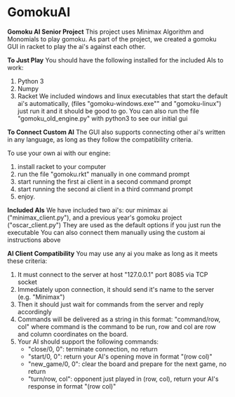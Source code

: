 # GomokuAI
**Gomoku AI Senior Project**
This project uses Minimax Algorithm and Monomials to play gomoku.
As part of the project, we created a gomoku GUI in racket to play the ai's against each other.

**To Just Play**
You should have the following installed for the included AIs to work:
1. Python 3
2. Numpy
3. Racket
We included windows and linux executables that start the default ai's automatically, (files "gomoku-windows.exe"" and "gomoku-linux") just run it and it should be good to go.
You can also run the file "gomoku_old_engine.py" with python3 to see our initial gui

**To Connect Custom AI**
The GUI also supports connecting other ai's written in any language, as long as they follow the compatibility criteria.

To use your own ai with our engine: 
1. install racket to your computer
3. run the file "gomoku.rkt" manually in one command prompt
4. start running the first ai client in a second command prompt
5. start running the second ai client in a third command prompt
6. enjoy.

**Included AIs**
We have included two ai's: our minimax ai ("minimax\_client.py"), and a previous year's gomoku project ("oscar\_client.py")
They are used as the default options if you just run the executable
You can also connect them manually using the custom ai instructions above

**AI Client Compatibility**
You may use any ai you make as long as it meets these criteria:
1. It must connect to the server at host "127.0.0.1" port 8085 via TCP socket
2. Immediately upon connection, it should send it's name to the server (e.g. "Minimax")
3. Then it should just wait for commands from the server and reply accordingly
4. Commands will be delivered as a string in this format: "command/row, col" where command is the command to be run, row and col are row and column coordinates on the board.
5. Your AI should support the following commands:
   * "close/0, 0": terminate connection, no return
   * "start/0, 0": return your AI's opening move in format "(row col)"
   * "new_game/0, 0": clear the board and prepare for the next game, no return
   * "turn/row, col": opponent just played in (row, col), return your AI's response in format "(row col)"
